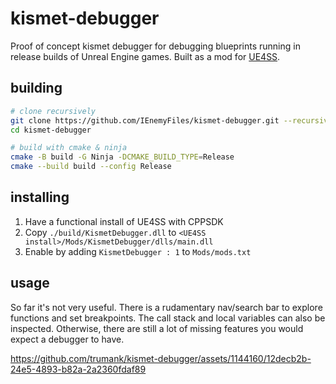 # kismet-debugger
Proof of concept kismet debugger for debugging blueprints running in release builds of Unreal Engine games. Built as a mod for [UE4SS](https://github.com/UE4SS-RE/RE-UE4SS).

## building

```bash
# clone recursively
git clone https://github.com/IEnemyFiles/kismet-debugger.git --recursive
cd kismet-debugger

# build with cmake & ninja
cmake -B build -G Ninja -DCMAKE_BUILD_TYPE=Release
cmake --build build --config Release
```

## installing
1. Have a functional install of UE4SS with CPPSDK
2. Copy `./build/KismetDebugger.dll` to `<UE4SS install>/Mods/KismetDebugger/dlls/main.dll`
3. Enable by adding `KismetDebugger : 1` to `Mods/mods.txt`

## usage
So far it's not very useful. There is a rudamentary nav/search bar to explore functions and set breakpoints. The call stack and local variables can also be inspected. Otherwise, there are still a lot of missing features you would expect a debugger to have.

https://github.com/trumank/kismet-debugger/assets/1144160/12decb2b-24e5-4893-b82a-2a2360fdaf89
